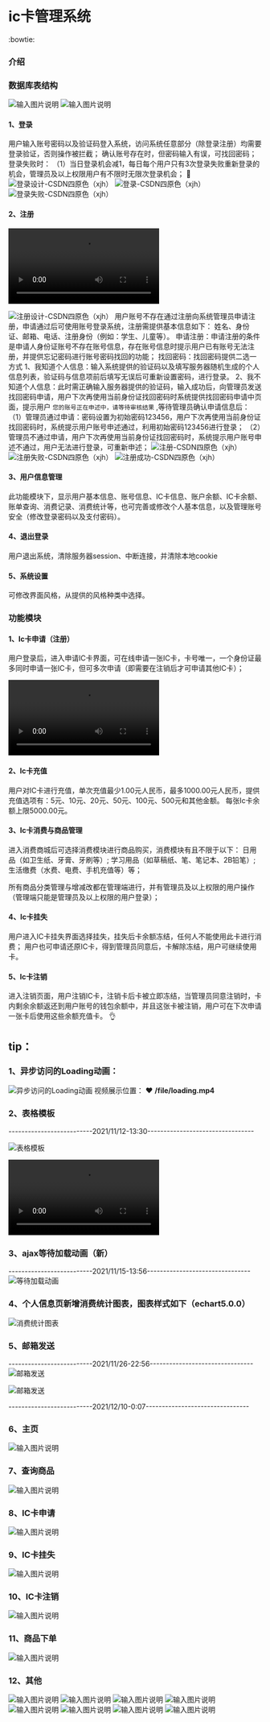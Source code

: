 # ic卡管理系统
 :bowtie: 
### 介绍
### 数据库表结构
![输入图片说明](file/allDB.jpg)
![输入图片说明](file/%E7%BB%84%E7%BB%87%E7%BB%93%E6%9E%84.png)
#### 1、登录
  用户输入账号密码以及验证码登入系统，访问系统任意部分（除登录注册）均需要登录验证，否则操作被拦截；
确认账号存在时，但密码输入有误，可找回密码；
登录失败时：
  （1）当日登录机会减1，每日每个用户只有3次登录失败重新登录的机会，管理员及以上权限用户有不限时无限次登录机会；
 :see_no_evil: 
![登录设计-CSDN四原色（xjh）](https://images.gitee.com/uploads/images/2021/1026/100732_f660d0a5_8091913.png "屏幕截图.png")
![登录-CSDN四原色（xjh）](https://images.gitee.com/uploads/images/2021/1026/104935_61a9459c_8091913.jpeg "logo_page.jpg")
![登录失败-CSDN四原色（xjh）](https://images.gitee.com/uploads/images/2021/1026/104958_9bca2777_8091913.jpeg "logo_error.jpg")
#### 2、注册

![视频欣赏](file/register.mp4)

![注册设计-CSDN四原色（xjh）](https://images.gitee.com/uploads/images/2021/1026/103354_a32f3797_8091913.jpeg "在这里输入图片标题")
  用户账号不存在通过注册向系统管理员申请注册，申请通过后可使用账号登录系统，注册需提供基本信息如下：
姓名、身份证、邮箱、电话、注册身份（例如：学生、儿童等）。
  申请注册：申请注册的条件是申请人身份证账号不存在账号信息，存在账号信息时提示用户已有账号无法注册，并提供忘记密码进行账号密码找回的功能；
  找回密码：找回密码提供二选一方式
  1、我知道个人信息：输入系统提供的验证码以及填写服务器随机生成的个人信息列表，验证码与信息项前后填写无误后可重新设置密码，进行登录。
  2、我不知道个人信息：此时需正确输入服务器提供的验证码，输入成功后，向管理员发送找回密码申请，用户下次再使用当前身份证找回密码时系统提供找回密码申请中页面，提示用户 ``您的账号正在申述中，请等待审核结果`` ,等待管理员确认申请信息后：
（1）管理员通过申请：密码设置为初始密码123456，用户下次再使用当前身份证找回密码时，系统提示用户账号申述通过，利用初始密码123456进行登录；
（2）管理员不通过申请，用户下次再使用当前身份证找回密码时，系统提示用户账号申述不通过，用户无法进行登录，可重新申述；
![注册-CSDN四原色（xjh）](https://images.gitee.com/uploads/images/2021/1026/105021_8f32882f_8091913.jpeg "register_page.jpg")
![注册失败-CSDN四原色（xjh）](https://images.gitee.com/uploads/images/2021/1026/105048_a5fc8147_8091913.jpeg "register_error.jpg")
![注册成功-CSDN四原色（xjh）](https://images.gitee.com/uploads/images/2021/1026/105104_02086ac4_8091913.jpeg "register_succeed.jpg")
#### 3、用户信息管理
  此功能模块下，显示用户基本信息、账号信息、IC卡信息、账户余额、IC卡余额、账单查询、消费记录、消费统计等，也可完善或修改个人基本信息，以及管理账号安全（修改登录密码以及支付密码）。
#### 4、退出登录
  用户退出系统，清除服务器session、中断连接，并清除本地cookie
#### 5、系统设置
  可修改界面风格，从提供的风格种类中选择。

### 功能模块
#### 1、Ic卡申请（注册）
  用户登录后，进入申请IC卡界面，可在线申请一张IC卡，卡号唯一，一个身份证最多同时申请一张IC卡，但可多次申请（即需要在注销后才可申请其他IC卡）；

![申请ic卡](file/申请ic卡.mp4)

#### 2、Ic卡充值
  用户对IC卡进行充值，单次充值最少1.00元人民币，最多1000.00元人民币，提供充值选项有：5元、10元、20元、50元、100元、500元和其他金额。
每张Ic卡余额上限5000.00元。

#### 3、Ic卡消费与商品管理
  进入消费商城后可选择消费模块进行商品购买，消费模块有且不限于以下：
    日用品（如卫生纸、牙膏、牙刷等）;
    学习用品（如草稿纸、笔、笔记本、2B铅笔）;
    生活缴费（水费、电费、手机充值等）等；

  所有商品分类管理与增减改都在管理端进行，并有管理员及以上权限的用户操作（管理端只能是管理员及以上权限的用户登录）；

#### 4、Ic卡挂失
  用户进入IC卡挂失界面选择挂失，挂失后卡余额冻结，任何人不能使用此卡进行消费；
  用户也可申请还原IC卡，得到管理员同意后，卡解除冻结，用户可继续使用卡。

#### 5、Ic卡注销
  进入注销页面，用户注销IC卡，注销卡后卡被立即冻结，当管理员同意注销时，卡内剩余余额返还到用户账号的钱包余额中，并且这张卡被注销，用户可在下次申请一张卡后使用这些余额充值卡。
 :ok_hand: 

## tip：
### 1、异步访问的Loading动画：
![异步访问的Loading动画](https://images.gitee.com/uploads/images/2021/1027/152330_11a10ecb_8091913.jpeg "loading.jpg")
视频展示位置： :heart:  **/file/loading.mp4** 

### 2、表格模板

--------------------------2021/11/12-13:30---------------------------------

![表格模板](https://images.gitee.com/uploads/images/2021/1112/134015_7ec97994_8091913.jpeg "表格模板案例.jpg")

![放大效果的加载动画](file/loading-2.mp4)

### 3、ajax等待加载动画（新）
--------------------------2021/11/15-13:56--------------------------------
![等待加载动画](https://images.gitee.com/uploads/images/2021/1115/135730_9b9d9083_8091913.jpeg "loading-2.jpg")

### 4、个人信息页新增消费统计图表，图表样式如下（echart5.0.0）
![消费统计图表](https://images.gitee.com/uploads/images/2021/1116/235906_2003b531_8091913.jpeg "消费统计图.jpg")

### 5、邮箱发送
--------------------------2021/11/26-22:56--------------------------------
![邮箱发送](file/email-json.jpg)


![邮箱发送](file/email.jpg)

--------------------------2021/12/10-0:07--------------------------------
### 6、主页
![输入图片说明](file/%E6%8F%90%E7%A4%BA.png)
### 7、查询商品
![输入图片说明](file/%E6%9F%A5%E8%AF%A2%E8%AE%A2%E5%8D%95%E9%A1%B5.jpg)
### 8、IC卡申请
![输入图片说明](file/%E7%94%B3%E8%AF%B7IC%E5%8D%A1.jpg)
### 9、IC卡挂失
![输入图片说明](file/%E6%8C%82%E5%A4%B1%E8%AE%B0%E5%BD%95%E9%A1%B5.jpg)
### 10、IC卡注销
![输入图片说明](file/%E6%B3%A8%E9%94%80%E9%A1%B5.jpg)
### 11、商品下单
![输入图片说明](file/%E4%B8%8B%E5%8D%95%E9%A1%B5.jpg)
### 12、其他
![输入图片说明](file/%E8%87%AA%E5%AE%9A%E4%B9%89%E5%BC%B9%E7%AA%97.jpg)
![输入图片说明](file/%E4%B8%AA%E4%BA%BA%E4%BF%A1%E6%81%AF-%E4%BF%AE%E6%94%B9-%E7%AD%BE%E5%90%8D.jpg)
![输入图片说明](file/register_page.jpg)
![输入图片说明](file/%E5%9B%BE%E7%89%871.png)
![输入图片说明](file/%E5%9B%BE%E7%89%873.png)
![输入图片说明](file/%E5%9B%BE%E7%89%874.png)
![输入图片说明](file/%E5%9B%BE%E7%89%875.png)
![输入图片说明](file/%E5%9B%BE%E7%89%876.png)
